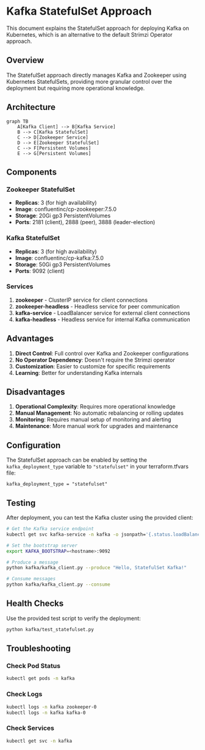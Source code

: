 # Kafka StatefulSet Approach

This document explains the StatefulSet approach for deploying Kafka on Kubernetes, which is an alternative to the default Strimzi Operator approach.

## Overview

The StatefulSet approach directly manages Kafka and Zookeeper using Kubernetes StatefulSets, providing more granular control over the deployment but requiring more operational knowledge.

## Architecture

```
graph TB
    A[Kafka Client] --> B[Kafka Service]
    B --> C[Kafka StatefulSet]
    C --> D[Zookeeper Service]
    D --> E[Zookeeper StatefulSet]
    C --> F[Persistent Volumes]
    E --> G[Persistent Volumes]
```

## Components

### Zookeeper StatefulSet

- **Replicas**: 3 (for high availability)
- **Image**: confluentinc/cp-zookeeper:7.5.0
- **Storage**: 20Gi gp3 PersistentVolumes
- **Ports**: 2181 (client), 2888 (peer), 3888 (leader-election)

### Kafka StatefulSet

- **Replicas**: 3 (for high availability)
- **Image**: confluentinc/cp-kafka:7.5.0
- **Storage**: 50Gi gp3 PersistentVolumes
- **Ports**: 9092 (client)

### Services

1. **zookeeper** - ClusterIP service for client connections
2. **zookeeper-headless** - Headless service for peer communication
3. **kafka-service** - LoadBalancer service for external client connections
4. **kafka-headless** - Headless service for internal Kafka communication

## Advantages

1. **Direct Control**: Full control over Kafka and Zookeeper configurations
2. **No Operator Dependency**: Doesn't require the Strimzi operator
3. **Customization**: Easier to customize for specific requirements
4. **Learning**: Better for understanding Kafka internals

## Disadvantages

1. **Operational Complexity**: Requires more operational knowledge
2. **Manual Management**: No automatic rebalancing or rolling updates
3. **Monitoring**: Requires manual setup of monitoring and alerting
4. **Maintenance**: More manual work for upgrades and maintenance

## Configuration

The StatefulSet approach can be enabled by setting the `kafka_deployment_type` variable to `"statefulset"` in your terraform.tfvars file:

```hcl
kafka_deployment_type = "statefulset"
```

## Testing

After deployment, you can test the Kafka cluster using the provided client:

```bash
# Get the Kafka service endpoint
kubectl get svc kafka-service -n kafka -o jsonpath='{.status.loadBalancer.ingress[0].hostname}'

# Set the bootstrap server
export KAFKA_BOOTSTRAP=<hostname>:9092

# Produce a message
python kafka/kafka_client.py --produce "Hello, StatefulSet Kafka!"

# Consume messages
python kafka/kafka_client.py --consume
```

## Health Checks

Use the provided test script to verify the deployment:

```bash
python kafka/test_statefulset.py
```

## Troubleshooting

### Check Pod Status

```bash
kubectl get pods -n kafka
```

### Check Logs

```bash
kubectl logs -n kafka zookeeper-0
kubectl logs -n kafka kafka-0
```

### Check Services

```bash
kubectl get svc -n kafka
```